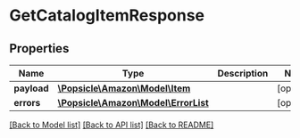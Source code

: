 # GetCatalogItemResponse

## Properties
Name | Type | Description | Notes
------------ | ------------- | ------------- | -------------
**payload** | [**\Popsicle\Amazon\Model\Item**](Item.md) |  | [optional] 
**errors** | [**\Popsicle\Amazon\Model\ErrorList**](ErrorList.md) |  | [optional] 

[[Back to Model list]](../../README.md#documentation-for-models) [[Back to API list]](../../README.md#documentation-for-api-endpoints) [[Back to README]](../../README.md)


